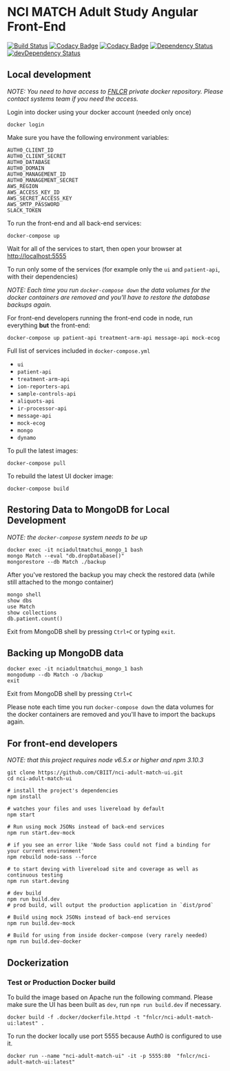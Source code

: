 # NCI MATCH Adult Study Angular Front-End

[![Build Status](https://travis-ci.org/CBIIT/nci-adult-match-ui.svg?branch=master)](https://travis-ci.org/CBIIT/nci-adult-match-ui)
[![Codacy Badge](https://api.codacy.com/project/badge/Grade/d0059ed74fc241c3adc2da283aa0b7a9)](https://www.codacy.com/app/matchbox/nci-adult-match-ui?utm_source=github.com&amp;utm_medium=referral&amp;utm_content=CBIIT/nci-adult-match-ui&amp;utm_campaign=Badge_Grade)
[![Codacy Badge](https://api.codacy.com/project/badge/Coverage/d0059ed74fc241c3adc2da283aa0b7a9)](https://www.codacy.com/app/matchbox/nci-adult-match-ui?utm_source=github.com&utm_medium=referral&utm_content=CBIIT/nci-adult-match-ui&utm_campaign=Badge_Coverage)
[![Dependency Status](https://david-dm.org/CBIIT/nci-adult-match-ui.svg)](https://david-dm.org/CBIIT/nci-adult-match-ui)
[![devDependency Status](https://david-dm.org/CBIIT/nci-adult-match-ui/dev-status.svg)](https://david-dm.org/CBIIT/nci-adult-match-ui?type=dev)

## Local development

*NOTE: You need to have access to [FNLCR](https://hub.docker.com/u/fnlcr/) private docker repository. Please contact systems team if you need the access.*

Login into docker using your docker account (needed only once)

```
docker login
```

Make sure you have the following environment variables:

    AUTH0_CLIENT_ID
    AUTH0_CLIENT_SECRET
    AUTH0_DATABASE
    AUTH0_DOMAIN
    AUTH0_MANAGEMENT_ID
    AUTH0_MANAGEMENT_SECRET
    AWS_REGION
    AWS_ACCESS_KEY_ID
    AWS_SECRET_ACCESS_KEY
    AWS_SMTP_PASSWORD
    SLACK_TOKEN

To run the front-end and all back-end services:

```
docker-compose up
```

Wait for all of the services to start, then open your browser at [http://localhost:5555](http://localhost:5555)

To run only some of the services (for example only the `ui` and `patient-api`, with their dependencies)

*NOTE: Each time you run `docker-compose down` the data volumes for the docker containers are removed and you'll have to restore the database backups again.*

For front-end developers running the front-end code in node, run everything __but__ the front-end:

```
docker-compose up patient-api treatment-arm-api message-api mock-ecog
```

Full list of services included in `docker-compose.yml`

* `ui`
* `patient-api`
* `treatment-arm-api`
* `ion-reporters-api`
* `sample-controls-api`
* `aliquots-api`
* `ir-processor-api`
* `message-api`
* `mock-ecog`
* `mongo`
* `dynamo`

To pull the latest images:

```
docker-compose pull
```

To rebuild the latest UI docker image:

```
docker-compose build
```

## Restoring Data to MongoDB for Local Development

*NOTE: the `docker-compose` system needs to be up*

```
docker exec -it nciadultmatchui_mongo_1 bash
mongo Match --eval "db.dropDatabase()"
mongorestore --db Match ./backup
```

After you've restored the backup you may check the restored data (while still attached to the mongo container)

```
mongo shell
show dbs
use Match
show collections
db.patient.count()
```

Exit from MongoDB shell by pressing `Ctrl+C` or typing `exit`.

## Backing up MongoDB data

```
docker exec -it nciadultmatchui_mongo_1 bash
mongodump --db Match -o /backup
exit
```

Exit from MongoDB shell by pressing `Ctrl+C`

Please note each time you run `docker-compose down` the data volumes for the docker containers are removed and you'll have to import the backups again.

## For front-end developers

*NOTE: that this project requires node v6.5.x or higher and npm 3.10.3*

```
git clone https://github.com/CBIIT/nci-adult-match-ui.git
cd nci-adult-match-ui

# install the project's dependencies
npm install

# watches your files and uses livereload by default
npm start

# Run using mock JSONs instead of back-end services
npm run start.dev-mock

# if you see an error like 'Node Sass could not find a binding for your current environment'
npm rebuild node-sass --force

# to start deving with livereload site and coverage as well as continuous testing
npm run start.deving

# dev build
npm run build.dev
# prod build, will output the production application in `dist/prod`

# Build using mock JSONs instead of back-end services
npm run build.dev-mock

# Build for using from inside docker-compose (very rarely needed)
npm run build.dev-docker
```

## Dockerization

### Test or Production Docker build

To build the image based on Apache run the following command. Please make sure the UI has been built as `dev`, run `npm run build.dev` if necessary.

```
docker build -f .docker/dockerfile.httpd -t "fnlcr/nci-adult-match-ui:latest" .
```

To run the docker locally use port 5555 because Auth0 is configured to use it.

```
docker run --name "nci-adult-match-ui" -it -p 5555:80  "fnlcr/nci-adult-match-ui:latest"
```
